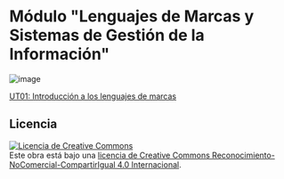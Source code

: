 # Módulo "Lenguajes de Marcas y Sistemas de Gestión de la Información"

![image](https://github.com/profeMelola/LM-00-2023-24/assets/91023374/14c251a8-2bd3-4a56-8a09-0c5cb006345c)


[UT01: Introducción a los lenguajes de marcas](https://github.com/profeMelola/LM-01-2023-24/blob/main/README.md)

## Licencia

<a rel="license" href="http://creativecommons.org/licenses/by-nc-sa/4.0/"><img alt="Licencia de Creative Commons" style="border-width:0" src="https://i.creativecommons.org/l/by-nc-sa/4.0/88x31.png" /></a><br />Este obra está bajo una <a rel="license" href="http://creativecommons.org/licenses/by-nc-sa/4.0/">licencia de Creative Commons Reconocimiento-NoComercial-CompartirIgual 4.0 Internacional</a>.
